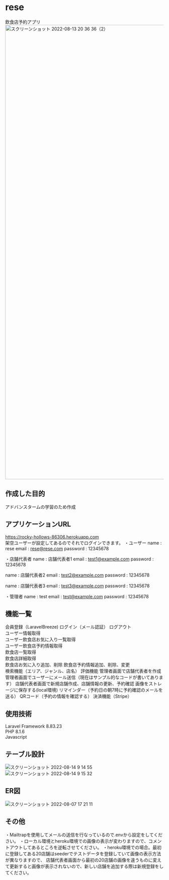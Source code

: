 # rese
飲食店予約アプリ
<img width="1440" alt="スクリーンショット 2022-08-13 20 36 36（2）" src="https://user-images.githubusercontent.com/104364543/184491124-9c12d741-f354-4e0c-8a96-e16d1c7507ed.png">

## 作成した目的
アドバンスタームの学習のため作成

## アプリケーションURL
https://rocky-hollows-86306.herokuapp.com  
架空ユーザーが設定してあるのでそれでログインできます。
・ユーザー
name : rese
email : rese@rese.com
password : 12345678

・店舗代表者
name : 店舗代表者1
email : test1@example.com
password : 12345678

name : 店舗代表者2
email : test2@example.com
password : 12345678

name : 店舗代表者3
email : test3@example.com
password : 12345678

・管理者
name : test
email : test@example.com
password : 12345678



## 機能一覧
会員登録（LaravelBreeze) 
ログイン（メール認証）
ログアウト  
ユーザー情報取得  
ユーザー飲食店お気に入り一覧取得  
ユーザー飲食店予約情報取得  
飲食店一覧取得  
飲食店詳細取得  
飲食店お気に入り追加、削除
飲食店予約情報追加、削除、変更    
検索機能（エリア、ジャンル、店名）
評価機能
管理者画面で店舗代表者を作成
管理者画面でユーザーにメール送信（現在はサンプル的なコードが書いてあります）
店舗代表者画面で新規店舗作成、店舗情報の更新、予約確認
画像をストレージに保存する(local環境)
リマインダー（予約日の朝7時に予約確認のメールを送る）
QRコード（予約の情報を確認する）
決済機能（Stripe）


## 使用技術
Laravel Framework 8.83.23  
PHP 8.1.6  
Javascript  

## テーブル設計
![スクリーンショット 2022-08-14 9 14 55](https://user-images.githubusercontent.com/104364543/184517517-4399b014-f4ab-4b91-944f-b951e67ff053.png)
![スクリーンショット 2022-08-14 9 15 32](https://user-images.githubusercontent.com/104364543/184517521-15438276-1084-4296-848e-d8c0dab84742.png)

## ER図
![スクリーンショット 2022-08-07 17 21 11](https://user-images.githubusercontent.com/104364543/184517543-fede9730-11e2-47b4-955e-5dedd38e6219.png)

## その他
・Mailtrapを使用してメールの送信を行なっているので.envから設定をしてください。
・ローカル環境とheroku環境での画像の表示が変わりますので、コメントアウトしてあるところを逆転させてください。
・heroku環境での場合。最初に登録してある20店舗はseederでテストデータを登録していて画像の表示方法が異なりますので、
  店舗代表者画面から最初の20店舗の画像を違うものに変えて更新すると画像が表示されないので、新しい店舗を追加する際は新規登録をしてください。

